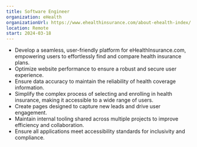 ```yaml
---
title: Software Engineer
organization: eHealth
organizationUrl: https://www.ehealthinsurance.com/about-ehealth-index/
location: Remote
start: 2024-03-18
---
```


- Develop a seamless, user-friendly platform for eHealthInsurance.com, empowering users to effortlessly find and compare health insurance plans.
- Optimize website performance to ensure a robust and secure user experience.
- Ensure data accuracy to maintain the reliability of health coverage information.
- Simplify the complex process of selecting and enrolling in health insurance, making it accessible to a wide range of users.
- Create pages designed to capture new leads and drive user engagement.
- Maintain internal tooling shared across multiple projects to improve efficiency and collaboration.
- Ensure all applications meet accessibility standards for inclusivity and compliance.